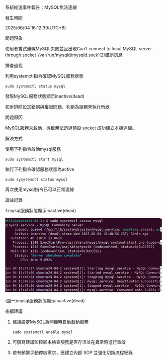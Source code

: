 系統維運事件報告：MySQL無法連線

發生時間

2025/06/04 16:12:39(UTC+8)


問題現象

使用者嘗試連線MySQL失敗並且出現Can’t connect to local MySQL server through socket ‘/var/run/mysqld/mysqld.sock’(2)錯誤訊息

排查過程

利用systemctl指令確認MySQL服務狀態

`sudo systemctl status mysql`

發現MySQL服務狀態顯示inactive(dead)

初步排除設定錯誤與權限問題，判斷為服務未執行所致


問題原因

MySQL服務未啟動，導致無法透過預設 socket 成功建立本機連線。


解決方式

使用下列指令啟動mysql服務

`sudo systemctl start mysql`

執行下列指令確認服務狀態為active

`sudo sysytemctl status mysql`

再次使用mysql指令已可以正常連線


證據記錄

1.mysql服務狀態顯示inactive(dead)

![mysql服務狀態顯示inactive(dead)](images/mysql_connect_failed.png)

(圖一)mysql服務狀態顯示inactive(dead)


後續建議

1. 建議設定MySQL為開機時自動啟動服務

   `sudo systemctl enable mysql`

2. 可撰寫建議監控腳本檢查服務是否存活並在異常時進行重啟 

3. 若有頻繁手動停啟需求，應建立內部 SOP 並強化切換流程紀錄
